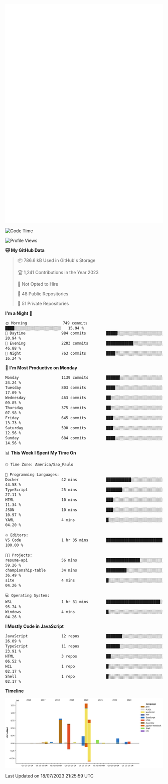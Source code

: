 <img src="github-metrics.svg">


<!--START_SECTION:waka-->
![Code Time](http://img.shields.io/badge/Code%20Time-3%2C152%20hrs%2046%20mins-blue)

![Profile Views](http://img.shields.io/badge/Profile%20Views-6-blue)

**🐱 My GitHub Data** 

> 📦 786.6 kB Used in GitHub's Storage 
 > 
> 🏆 1,241 Contributions in the Year 2023
 > 
> 🚫 Not Opted to Hire
 > 
> 📜 48 Public Repositories 
 > 
> 🔑 51 Private Repositories 
 > 
**I'm a Night 🦉** 

```text
🌞 Morning                749 commits         ████░░░░░░░░░░░░░░░░░░░░░   15.94 % 
🌆 Daytime                984 commits         █████░░░░░░░░░░░░░░░░░░░░   20.94 % 
🌃 Evening                2203 commits        ████████████░░░░░░░░░░░░░   46.88 % 
🌙 Night                  763 commits         ████░░░░░░░░░░░░░░░░░░░░░   16.24 % 
```
📅 **I'm Most Productive on Monday** 

```text
Monday                   1139 commits        ██████░░░░░░░░░░░░░░░░░░░   24.24 % 
Tuesday                  803 commits         ████░░░░░░░░░░░░░░░░░░░░░   17.09 % 
Wednesday                463 commits         ██░░░░░░░░░░░░░░░░░░░░░░░   09.85 % 
Thursday                 375 commits         ██░░░░░░░░░░░░░░░░░░░░░░░   07.98 % 
Friday                   645 commits         ███░░░░░░░░░░░░░░░░░░░░░░   13.73 % 
Saturday                 590 commits         ███░░░░░░░░░░░░░░░░░░░░░░   12.56 % 
Sunday                   684 commits         ████░░░░░░░░░░░░░░░░░░░░░   14.56 % 
```


📊 **This Week I Spent My Time On** 

```text
🕑︎ Time Zone: America/Sao_Paulo

💬 Programming Languages: 
Docker                   42 mins             ███████████░░░░░░░░░░░░░░   44.58 % 
TypeScript               25 mins             ███████░░░░░░░░░░░░░░░░░░   27.11 % 
HTML                     10 mins             ███░░░░░░░░░░░░░░░░░░░░░░   11.34 % 
JSON                     10 mins             ███░░░░░░░░░░░░░░░░░░░░░░   10.97 % 
YAML                     4 mins              █░░░░░░░░░░░░░░░░░░░░░░░░   04.20 % 

🔥 Editors: 
VS Code                  1 hr 35 mins        █████████████████████████   100.00 % 

🐱‍💻 Projects: 
resume-api               56 mins             ███████████████░░░░░░░░░░   59.26 % 
championship-table       34 mins             █████████░░░░░░░░░░░░░░░░   36.49 % 
site                     4 mins              █░░░░░░░░░░░░░░░░░░░░░░░░   04.26 % 

💻 Operating System: 
WSL                      1 hr 31 mins        ████████████████████████░   95.74 % 
Windows                  4 mins              █░░░░░░░░░░░░░░░░░░░░░░░░   04.26 % 
```

**I Mostly Code in JavaScript** 

```text
JavaScript               12 repos            ███████░░░░░░░░░░░░░░░░░░   26.09 % 
TypeScript               11 repos            ██████░░░░░░░░░░░░░░░░░░░   23.91 % 
HTML                     3 repos             ██░░░░░░░░░░░░░░░░░░░░░░░   06.52 % 
HCL                      1 repo              █░░░░░░░░░░░░░░░░░░░░░░░░   02.17 % 
Shell                    1 repo              █░░░░░░░░░░░░░░░░░░░░░░░░   02.17 % 
```



**Timeline**

![Lines of Code chart](https://raw.githubusercontent.com/tiagoboeing/tiagoboeing/master/assets/bar_graph.png)


 Last Updated on 18/07/2023 21:25:59 UTC
<!--END_SECTION:waka-->
